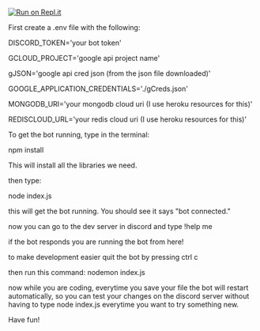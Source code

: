[![Run on Repl.it](https://repl.it/badge/github/sojohnnysaid/discord-utility-bot)](https://repl.it/github/sojohnnysaid/discord-utility-bot)


First create a .env file with the following:

DISCORD_TOKEN='your bot token'

GCLOUD_PROJECT='google api project name'

gJSON='google api cred json (from the json file downloaded)'

GOOGLE_APPLICATION_CREDENTIALS='./gCreds.json'

MONGODB_URI='your mongodb cloud uri (I use heroku resources for this)'

REDISCLOUD_URL='your redis cloud uri (I use heroku resources for this)'



To get the bot running, type in the terminal:

npm install


This will install all the libraries we need.

then type:

node index.js

this will get the bot running. You should see it says "bot connected."

now you can go to the dev server in discord
and type !help me

if the bot responds you are running the bot from here!


to make development easier quit the bot by pressing ctrl c

then run this command:
nodemon index.js

now while you are coding, everytime you save
your file the bot will restart automatically, so you can test your changes on the discord server without having to type node index.js everytime you want to try something new.

Have fun!
